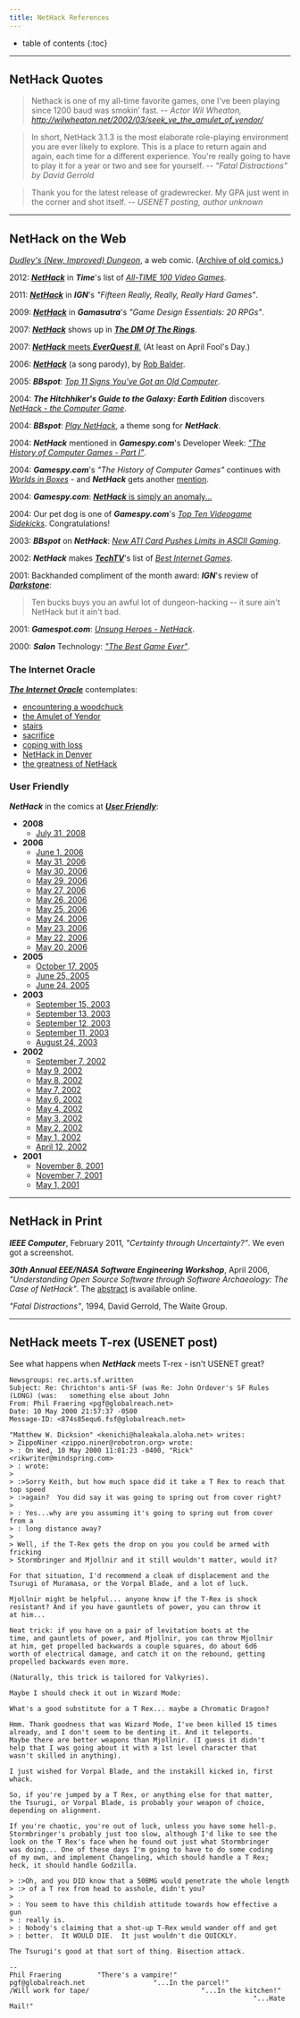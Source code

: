 ```yaml
---
title: NetHack References
---
```

* table of contents
{:toc}

---

## NetHack Quotes

> Nethack is one of my all-time favorite games, one I've been playing since 1200 baud was smokin' fast.
> -- *Actor Wil Wheaton, <http://wilwheaton.net/2002/03/seek_ye_the_amulet_of_yendor/>*

> In short, NetHack 3.1.3 is the most elaborate role-playing environment you are ever likely to explore. This is a place to return again and again, each time for a different experience. You're really going to have to play it for a year or two and see for yourself.
> -- *"Fatal Distractions" by David Gerrold*

> Thank you for the latest release of gradewrecker. My GPA just went in the corner and shot itself.
> -- *USENET posting, author unknown*

---

## NetHack on the Web

[*Dudley's (New, Improved) Dungeon*](http://alt.org/nethack/dudley/), a web comic.  ([Archive of old comics.](http://www.nicolaas.net/dudley/))

2012: [***NetHack***](http://techland.time.com/2012/11/15/all-time-100-video-games/slide/nethack-1987/) in ***Time***'s list of [*All-TIME 100 Video Games*](http://techland.time.com/2012/11/15/all-time-100-video-games/slide/all/).

2011: [***NetHack***](http://ign.com/articles/2011/11/21/fifteen-really-really-really-hard-games) in ***IGN***'s *"Fifteen Really, Really, Really Hard Games"*.

2009: [***NetHack***](http://www.gamasutra.com/view/feature/4066/game_design_essentials_20_rpgs.php?page=8) in ***Gamasutra***'s *"Game Design Essentials: 20 RPGs"*.

2007: [***NetHack***](http://www.shamusyoung.com/twentysidedtale/?p=1080) shows up in [***The DM Of The Rings***](http://www.shamusyoung.com/twentysidedtale/?p=612).

2007: [***NetHack*** meets ***EverQuest II***.](https://www.everquest2.com/news/imported-eq2-enus-1114) (At least on April Fool's Day.)

2006: [***NetHack***](http://www.partiallyclips.com/filk/nethack/) (a song parody), by [Rob Balder](http://www.partiallyclips.com/robbalder/).

2005: ***BBspot***: [*Top 11 Signs You've Got an Old Computer*](http://www.bbspot.com/News/2005/09/top_11_signs_old_computer.html).

2004: ***The Hitchhiker's Guide to the Galaxy: Earth Edition*** discovers [*NetHack - the Computer Game*](http://h2g2.com/edited_entry/A2266805).

2004: ***BBspot***: [*Play NetHack*](http://www.bbspot.com/News/2004/10/play_nethack.html), a theme song for ***NetHack***.

2004: ***NetHack*** mentioned in ***Gamespy.com***'s Developer Week: [*"The History of Computer Games - Part I"*](https://web.archive.org/web/20040906110027/http://archive.gamespy.com/legacy/articles/devweek_l.shtm).

2004: ***Gamespy.com***'s *"The History of Computer Games"* continues with [*Worlds in Boxes*](https://web.archive.org/web/20040725052332/http://archive.gamespy.com/devcorner/january01/carlson/indexd.shtm) - and ***NetHack*** gets another [mention](https://web.archive.org/web/20110925062243/http://archive.gamespy.com/devcorner/january01/carlson/index2d.shtm).

2004: ***Gamespy.com***: [***NetHack*** is simply an anomaly...](https://web.archive.org/web/20040701101647/http://archive.gamespy.com/legacy/halloffame/nethack_a.shtm)

2004: Our pet dog is one of ***Gamespy.com***'s [*Top Ten Videogame Sidekicks*](https://web.archive.org/web/20040616111033/http://www.gamespy.com/articles/489/489774p5.html).  Congratulations!

2003: ***BBspot*** on ***NetHack***: [*New ATI Card Pushes Limits in ASCII Gaming*](http://www.bbspot.com/News/2003/02/ati_ascii.html).

2002: ***NetHack*** makes [***TechTV***](http://www.techtv.com/)'s list of [*Best Internet Games*](https://web.archive.org/web/20020604185956/http://www.techtv.com/extendedplay/story/0,24330,3310903,00.html).

2001: Backhanded compliment of the month award: ***IGN***'s review of [***Darkstone***](http://ign.com/articles/2001/02/14/darkstone):

> Ten bucks buys you an awful lot of dungeon-hacking -- it sure ain't NetHack but it ain't bad.

2001: ***Gamespot.com***: [*Unsung Heroes - NetHack*](https://web.archive.org/web/20010501050608/http://gamespot.com/gamespot/features/pc/unsung_heroes/sec2_04.html).

2000: ***Salon*** Technology: [*"The Best Game Ever"*](http://www.salon.com/2000/01/27/nethack/).


### The Internet Oracle

[***The Internet Oracle***](http://internetoracle.org/) contemplates:

* [encountering a woodchuck](http://internetoracle.org/digest.cgi?N=1366#1366-01)
* [the Amulet of Yendor](http://internetoracle.org/digest.cgi?N=1382#1382-02)
* [stairs](http://internetoracle.org/digest.cgi?N=1365#1365-02)
* [sacrifice](http://internetoracle.org/digest.cgi?N=1353#1353-10)
* [coping with loss](http://internetoracle.org/digest.cgi?N=1347#1347-03)
* [NetHack in Denver](http://internetoracle.org/digest.cgi?N=1285#1285-01)
* [the greatness of NetHack](http://internetoracle.org/digest.cgi?N=1247#1247-08)


### User Friendly

***NetHack*** in the comics at [***User Friendly***](http://ars.userfriendly.org/):

* **2008**
  * [July 31, 2008](http://ars.userfriendly.org/cartoons/?id=20080731&mode=classic)
* **2006**
  * [June 1, 2006](http://ars.userfriendly.org/cartoons/?id=20060601&mode=classic)
  * [May 31, 2006](http://ars.userfriendly.org/cartoons/?id=20060531&mode=classic)
  * [May 30, 2006](http://ars.userfriendly.org/cartoons/?id=20060530&mode=classic)
  * [May 29, 2006](http://ars.userfriendly.org/cartoons/?id=20060529&mode=classic)
  * [May 27, 2006](http://ars.userfriendly.org/cartoons/?id=20060527&mode=classic)
  * [May 26, 2006](http://ars.userfriendly.org/cartoons/?id=20060526&mode=classic)
  * [May 25, 2006](http://ars.userfriendly.org/cartoons/?id=20060525&mode=classic)
  * [May 24, 2006](http://ars.userfriendly.org/cartoons/?id=20060524&mode=classic)
  * [May 23, 2006](http://ars.userfriendly.org/cartoons/?id=20060523&mode=classic)
  * [May 22, 2006](http://ars.userfriendly.org/cartoons/?id=20060522&mode=classic)
  * [May 20, 2006](http://ars.userfriendly.org/cartoons/?id=20060520&mode=classic)
* **2005**
  * [October 17, 2005](http://ars.userfriendly.org/cartoons/?id=20051017&mode=classic)
  * [June 25, 2005](http://ars.userfriendly.org/cartoons/?id=20050625&mode=classic)
  * [June 24, 2005](http://ars.userfriendly.org/cartoons/?id=20050624&mode=classic)
* **2003**
  * [September 15, 2003](http://ars.userfriendly.org/cartoons/?id=20030915&mode=classic)
  * [September 13, 2003](http://ars.userfriendly.org/cartoons/?id=20030913&mode=classic)
  * [September 12, 2003](http://ars.userfriendly.org/cartoons/?id=20030912&mode=classic)
  * [September 11, 2003](http://ars.userfriendly.org/cartoons/?id=20030911&mode=classic)
  * [August 24, 2003](http://ars.userfriendly.org/cartoons/?id=20030824&mode=classic)
* **2002**
  * [September 7, 2002](http://ars.userfriendly.org/cartoons/?id=20020907&mode=classic)
  * [May 9, 2002](http://ars.userfriendly.org/cartoons/?id=20020509&mode=classic)
  * [May 8, 2002](http://ars.userfriendly.org/cartoons/?id=20020508&mode=classic)
  * [May 7, 2002](http://ars.userfriendly.org/cartoons/?id=20020507&mode=classic)
  * [May 6, 2002](http://ars.userfriendly.org/cartoons/?id=20020506&mode=classic)
  * [May 4, 2002](http://ars.userfriendly.org/cartoons/?id=20020504&mode=classic)
  * [May 3, 2002](http://ars.userfriendly.org/cartoons/?id=20020503&mode=classic)
  * [May 2, 2002](http://ars.userfriendly.org/cartoons/?id=20020502&mode=classic)
  * [May 1, 2002](http://ars.userfriendly.org/cartoons/?id=20020501&mode=classic)
  * [April 12, 2002](http://ars.userfriendly.org/cartoons/?id=20020412&mode=classic)
* **2001**
  * [November 8, 2001](http://ars.userfriendly.org/cartoons/?id=20011108&mode=classic)
  * [November 7, 2001](http://ars.userfriendly.org/cartoons/?id=20011107&mode=classic)
  * [May 1, 2001](http://ars.userfriendly.org/cartoons/?id=20010501&mode=classic)

---

## NetHack in Print

***IEEE Computer***, February 2011, *"Certainty through Uncertainty?"*.  We even got a screenshot.

***30th Annual EEE/NASA Software Engineering Workshop***, April 2006, *"Understanding Open Source Software through Software Archaeology: The Case of NetHack"*.  The [abstract](http://www.computer.org/portal/web/csdl/doi/10.1109/SEW.2006.37) is available online.

*"Fatal Distractions"*, 1994, David Gerrold, The Waite Group.

---

## NetHack meets T-rex (USENET post)

See what happens when ***NetHack*** meets T-rex - isn't USENET great?

```
Newsgroups: rec.arts.sf.written
Subject: Re: Chrichton's anti-SF (was Re: John Ordover's SF Rules (LONG) (was:   something else about John
From: Phil Fraering <pgf@globalreach.net>
Date: 10 May 2000 21:57:37 -0500
Message-ID: <874s85equ6.fsf@globalreach.net>

"Matthew W. Dicksion" <kenichi@haleakala.aloha.net> writes:
> ZippoNiner <zippo.niner@robotron.org> wrote:
> : On Wed, 10 May 2000 11:01:23 -0400, "Rick" <rikwriter@mindspring.com>
> : wrote:
> 
> :>Sorry Keith, but how much space did it take a T Rex to reach that top speed
> :>again?  You did say it was going to spring out from cover right?
> 
> : Yes...why are you assuming it's going to spring out from cover from a
> : long distance away?  
> 
> Well, if the T-Rex gets the drop on you you could be armed with fricking
> Stormbringer and Mjollnir and it still wouldn't matter, would it?

For that situation, I'd recommend a cloak of displacement and the
Tsurugi of Muramasa, or the Vorpal Blade, and a lot of luck.

Mjollnir might be helpful... anyone know if the T-Rex is shock
resistant? And if you have gauntlets of power, you can throw it
at him...

Neat trick: if you have on a pair of levitation boots at the
time, and gauntlets of power, and Mjollnir, you can throw Mjollnir
at him, get propelled backwards a couple squares, do about 6d6 
worth of electrical damage, and catch it on the rebound, getting
propelled backwards even more.

(Naturally, this trick is tailored for Valkyries).

Maybe I should check it out in Wizard Mode:

What's a good substitute for a T Rex... maybe a Chromatic Dragon?

Hmm. Thank goodness that was Wizard Mode, I've been killed 15 times
already, and I don't seem to be denting it. And it teleports.
Maybe there are better weapons than Mjollnir. (I guess it didn't
help that I was going about it with a 1st level character that
wasn't skilled in anything).

I just wished for Vorpal Blade, and the instakill kicked in, first
whack.

So, if you're jumped by a T Rex, or anything else for that matter,
the Tsurugi, or Vorpal Blade, is probably your weapon of choice,
depending on alignment.

If you're chaotic, you're out of luck, unless you have some hell-p.
Stormbringer's probably just too slow, although I'd like to see the
look on the T Rex's face when he found out just what Stormbringer
was doing... One of these days I'm going to have to do some coding
of my own, and implement Changeling, which should handle a T Rex;
heck, it should handle Godzilla.

> :>Oh, and you DID know that a 50BMG would penetrate the whole length
> :> of a T rex from head to asshole, didn't you?
> 
> : You seem to have this childish attitude towards how effective a gun
> : really is.  
> : Nobody's claiming that a shot-up T-Rex would wander off and get
> : better.  It WOULD DIE.  It just wouldn't die QUICKLY.

The Tsurugi's good at that sort of thing. Bisection attack.

-- 
Phil Fraering         "There's a vampire!"
pgf@globalreach.net                 "...In the parcel!"
/Will work for tape/                            "...In the kitchen!"
                                                             "...Hate Mail!"
```
